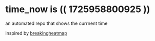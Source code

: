 # time_now is (( 1725958800925 ))

an automated repo that shows the currnent time

inspired by [breakingheatmap](https://github.com/breakingheatmap/breakingheatmap)